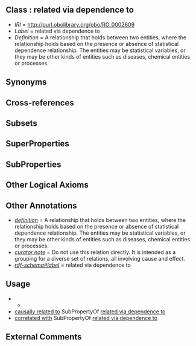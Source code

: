 
## Class : related via dependence to

 * *IRI* = http://purl.obolibrary.org/obo/RO_0002609
 * *Label* = related via dependence to
 * *Definition* = A relationship that holds between two entities, where the relationship holds based on the presence or absence of statistical dependence relationship. The entities may be statistical variables, or they may be other kinds of entities such as diseases, chemical entities or processes.

## Synonyms


## Cross-references


## Subsets


## SuperProperties


## SubProperties


## Other Logical Axioms


## Other Annotations

 * *[definition](../../IAO/15/IAO_0000115.md)* = A relationship that holds between two entities, where the relationship holds based on the presence or absence of statistical dependence relationship. The entities may be statistical variables, or they may be other kinds of entities such as diseases, chemical entities or processes.
 * *[curator note](../../IAO/32/IAO_0000232.md)* = Do not use this relation directly. It is intended as a grouping for a diverse set of relations, all involving cause and effect.
 * *[rdf-schema#label](../../el/rdf-schema#label.md)* = related via dependence to

## Usage

 * -
 * [causally related to](../../RO/10/RO_0002410.md) SubPropertyOf [related via dependence to](../../RO/09/RO_0002609.md)
 * [correlated with](../../RO/10/RO_0002610.md) SubPropertyOf [related via dependence to](../../RO/09/RO_0002609.md)

## External Comments

